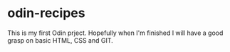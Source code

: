 # odin-recipes
This is my first Odin prject.
Hopefully when I'm finished I will have
a good grasp on basic HTML, CSS and GIT. 
